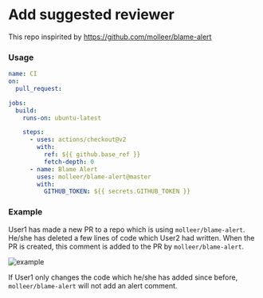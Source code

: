 # Add suggested reviewer

This repo inspirited by https://github.com/molleer/blame-alert

### Usage

```yml
name: CI
on:
  pull_request:

jobs:
  build:
    runs-on: ubuntu-latest

    steps:
      - uses: actions/checkout@v2
        with:
          ref: ${{ github.base_ref }}
          fetch-depth: 0
      - name: Blame Alert
        uses: molleer/blame-alert@master
        with:
          GITHUB_TOKEN: ${{ secrets.GITHUB_TOKEN }}
```

### Example

User1 has made a new PR to a repo which is using `molleer/blame-alert`. He/she has deleted a few lines of code which User2 had written. When the PR is created, this comment is added to the PR by `molleer/blame-alert`.

![example](https://raw.githubusercontent.com/molleer/blame-alert/master/example.png)

If User1 only changes the code which he/she has added since before, `molleer/blame-alert` will not add an alert comment.
